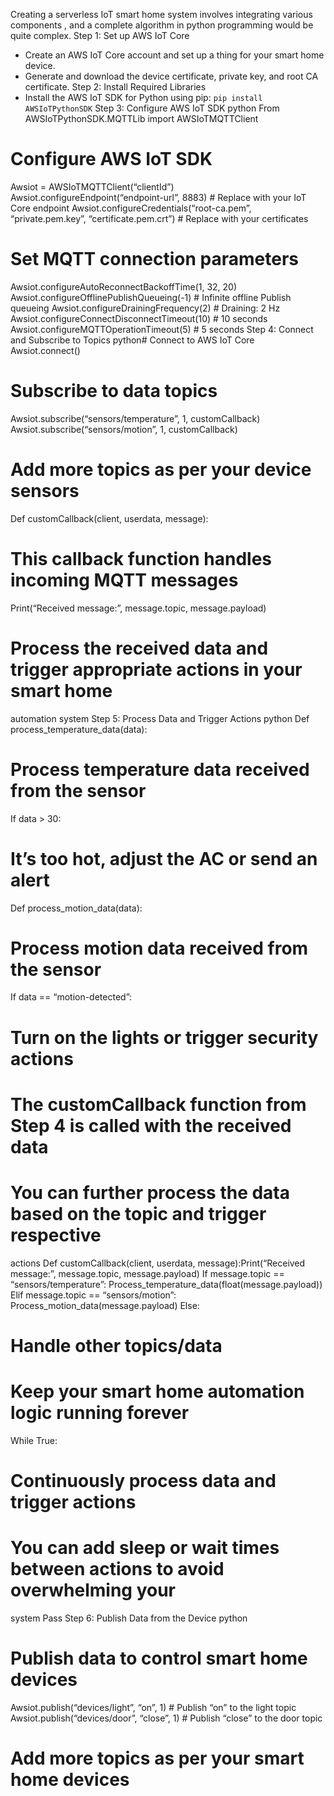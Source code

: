 
Creating a serverless IoT smart home system involves
integrating various components , and a complete algorithm in
python programming would be quite complex.
Step 1: Set up AWS IoT Core
- Create an AWS IoT Core account and set up a thing for your smart home device.
- Generate and download the device certificate, private key, and root CA
certificate.
Step 2: Install Required Libraries
- Install the AWS IoT SDK for Python using pip: `pip install AWSIoTPythonSDK`
Step 3: Configure AWS IoT SDK
python
From AWSIoTPythonSDK.MQTTLib import AWSIoTMQTTClient
# Configure AWS IoT SDK
Awsiot = AWSIoTMQTTClient(“clientId”)
Awsiot.configureEndpoint(“endpoint-url”, 8883) # Replace with your IoT Core
endpoint
Awsiot.configureCredentials(“root-ca.pem”, “private.pem.key”,
“certificate.pem.crt”) # Replace with
your certificates
# Set MQTT connection parameters
Awsiot.configureAutoReconnectBackoffTime(1, 32, 20)
Awsiot.configureOfflinePublishQueueing(-1) # Infinite offline Publish queueing
Awsiot.configureDrainingFrequency(2) # Draining: 2 Hz
Awsiot.configureConnectDisconnectTimeout(10) # 10 seconds
Awsiot.configureMQTTOperationTimeout(5) # 5 seconds
Step 4: Connect and Subscribe to Topics
python# Connect to AWS IoT Core
Awsiot.connect()
# Subscribe to data topics
Awsiot.subscribe(“sensors/temperature”, 1, customCallback)
Awsiot.subscribe(“sensors/motion”, 1, customCallback)
# Add more topics as per your device sensors
Def customCallback(client, userdata, message):
# This callback function handles incoming MQTT messages
Print(“Received message:”, message.topic, message.payload)
# Process the received data and trigger appropriate actions in your smart home
automation system
Step 5: Process Data and Trigger Actions
python
Def process_temperature_data(data):
# Process temperature data received from the sensor
If data > 30:
# It’s too hot, adjust the AC or send an alert
Def process_motion_data(data):
# Process motion data received from the sensor
If data == “motion-detected”:
# Turn on the lights or trigger security actions
# The customCallback function from Step 4 is called with the received data
# You can further process the data based on the topic and trigger respective
actions
Def customCallback(client, userdata, message):Print(“Received message:”,
message.topic, message.payload)
If message.topic == “sensors/temperature”:
Process_temperature_data(float(message.payload))
Elif message.topic == “sensors/motion”:
Process_motion_data(message.payload)
Else:
# Handle other topics/data
# Keep your smart home automation logic running forever
While True:
# Continuously process data and trigger actions
# You can add sleep or wait times between actions to avoid overwhelming your
system
Pass
Step 6: Publish Data from the Device
python
# Publish data to control smart home devices
Awsiot.publish(“devices/light”, “on”, 1) # Publish “on” to the light topic
Awsiot.publish(“devices/door”, “close”, 1) # Publish “close” to the door topic
# Add more topics as per your smart home devices